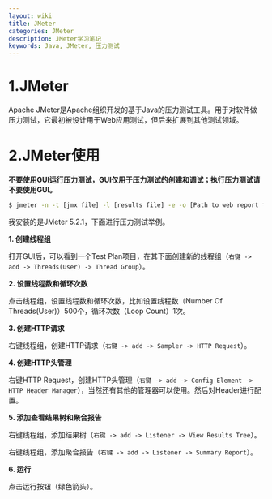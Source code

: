 ```yaml
---
layout: wiki
title: JMeter
categories: JMeter
description: JMeter学习笔记
keywords: Java, JMeter, 压力测试
---
```


# 1.JMeter

Apache JMeter是Apache组织开发的基于Java的压力测试工具。用于对软件做压力测试，它最初被设计用于Web应用测试，但后来扩展到其他测试领域。

# 2.JMeter使用

**不要使用GUI运行压力测试，GUI仅用于压力测试的创建和调试；执行压力测试请不要使用GUI。**

```bash
$ jmeter -n -t [jmx file] -l [results file] -e -o [Path to web report folder]
```

我安装的是JMeter 5.2.1，下面进行压力测试举例。

**1. 创建线程组**

打开GUI后，可以看到一个Test Plan项目，在其下面创建新的线程组（`右键 -> add -> Threads(User) -> Thread Group`）。

**2. 设置线程数和循环次数**

点击线程组，设置线程数和循环次数，比如设置线程数（Number Of Threads(User)）500个，循环次数（Loop Count）1次。

**3. 创建HTTP请求**

右键线程组，创建HTTP请求（`右键 -> add -> Sampler -> HTTP Request`）。

**4. 创建HTTP头管理**

右键HTTP Request，创建HTTP头管理（`右键 -> add -> Config Element -> HTTP Header Manager`），当然还有其他的管理器可以使用。然后对Header进行配置。

**5. 添加查看结果树和聚合报告**

右键线程组，添加结果树（`右键 -> add -> Listener -> View Results Tree`）。

右键线程组，添加聚合报告（`右键 -> add -> Listener -> Summary Report`）。

**6. 运行**

点击运行按钮（绿色箭头）。